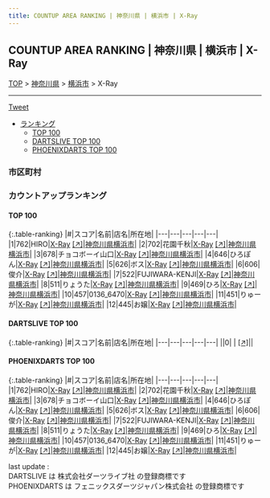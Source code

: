 ```yaml
---
title: COUNTUP AREA RANKING | 神奈川県 | 横浜市 | X-Ray
---
```

## COUNTUP AREA RANKING | 神奈川県 | 横浜市 | X-Ray

[TOP](/darts/rank/) > [神奈川県](/darts/rank/神奈川県/) > [横浜市](/darts/rank/神奈川県/横浜市/) > X-Ray

___

<a href="https://twitter.com/share?ref_src=twsrc%5Etfw" data-text="COUNTUP AREA RANKING | 神奈川県横浜市X-Ray" class="twitter-share-button" data-hashtags="DARTSLIVE,PHOENIXDARTS,darts,ダーツ" data-show-count="false">Tweet</a>

* [ランキング](#カウントアップランキング)
    * [TOP 100](#top-100)
    * [DARTSLIVE TOP 100](#dartslive-top-100)
    * [PHOENIXDARTS TOP 100](#phoenixdarts-top-100)

### 市区町村

<ul>

</ul>

### カウントアップランキング

#### TOP 100



{:.table-ranking}
|#|スコア|名前|店名|所在地|
|---|---|---|---|---|
|1|762|<span class="rank-name-pd">HIRO</span>|<a href="/darts/rank/shops/75254.html">X-Ray</a> <a href="https://vs.phoenixdarts.com/jp/shop/shopDetailInfo/s_75254?s_seq=75254">[↗]</a>|<a href="/darts/rank/神奈川県/横浜市">神奈川県横浜市</a>|
|2|702|<span class="rank-name-pd">花園千秋</span>|<a href="/darts/rank/shops/75254.html">X-Ray</a> <a href="https://vs.phoenixdarts.com/jp/shop/shopDetailInfo/s_75254?s_seq=75254">[↗]</a>|<a href="/darts/rank/神奈川県/横浜市">神奈川県横浜市</a>|
|3|678|<span class="rank-name-pd">チョコボーイ山口</span>|<a href="/darts/rank/shops/75254.html">X-Ray</a> <a href="https://vs.phoenixdarts.com/jp/shop/shopDetailInfo/s_75254?s_seq=75254">[↗]</a>|<a href="/darts/rank/神奈川県/横浜市">神奈川県横浜市</a>|
|4|646|<span class="rank-name-pd">ひろぽん</span>|<a href="/darts/rank/shops/75254.html">X-Ray</a> <a href="https://vs.phoenixdarts.com/jp/shop/shopDetailInfo/s_75254?s_seq=75254">[↗]</a>|<a href="/darts/rank/神奈川県/横浜市">神奈川県横浜市</a>|
|5|626|<span class="rank-name-pd">ボス</span>|<a href="/darts/rank/shops/75254.html">X-Ray</a> <a href="https://vs.phoenixdarts.com/jp/shop/shopDetailInfo/s_75254?s_seq=75254">[↗]</a>|<a href="/darts/rank/神奈川県/横浜市">神奈川県横浜市</a>|
|6|606|<span class="rank-name-pd">俊介</span>|<a href="/darts/rank/shops/75254.html">X-Ray</a> <a href="https://vs.phoenixdarts.com/jp/shop/shopDetailInfo/s_75254?s_seq=75254">[↗]</a>|<a href="/darts/rank/神奈川県/横浜市">神奈川県横浜市</a>|
|7|522|<span class="rank-name-pd">FUJIWARA-KENJI</span>|<a href="/darts/rank/shops/75254.html">X-Ray</a> <a href="https://vs.phoenixdarts.com/jp/shop/shopDetailInfo/s_75254?s_seq=75254">[↗]</a>|<a href="/darts/rank/神奈川県/横浜市">神奈川県横浜市</a>|
|8|511|<span class="rank-name-pd">りょうた</span>|<a href="/darts/rank/shops/75254.html">X-Ray</a> <a href="https://vs.phoenixdarts.com/jp/shop/shopDetailInfo/s_75254?s_seq=75254">[↗]</a>|<a href="/darts/rank/神奈川県/横浜市">神奈川県横浜市</a>|
|9|469|<span class="rank-name-pd">ひろ</span>|<a href="/darts/rank/shops/75254.html">X-Ray</a> <a href="https://vs.phoenixdarts.com/jp/shop/shopDetailInfo/s_75254?s_seq=75254">[↗]</a>|<a href="/darts/rank/神奈川県/横浜市">神奈川県横浜市</a>|
|10|457|<span class="rank-name-pd">0136_6470</span>|<a href="/darts/rank/shops/75254.html">X-Ray</a> <a href="https://vs.phoenixdarts.com/jp/shop/shopDetailInfo/s_75254?s_seq=75254">[↗]</a>|<a href="/darts/rank/神奈川県/横浜市">神奈川県横浜市</a>|
|11|451|<span class="rank-name-pd">りゅーが</span>|<a href="/darts/rank/shops/75254.html">X-Ray</a> <a href="https://vs.phoenixdarts.com/jp/shop/shopDetailInfo/s_75254?s_seq=75254">[↗]</a>|<a href="/darts/rank/神奈川県/横浜市">神奈川県横浜市</a>|
|12|445|<span class="rank-name-pd">お嬢</span>|<a href="/darts/rank/shops/75254.html">X-Ray</a> <a href="https://vs.phoenixdarts.com/jp/shop/shopDetailInfo/s_75254?s_seq=75254">[↗]</a>|<a href="/darts/rank/神奈川県/横浜市">神奈川県横浜市</a>|


#### DARTSLIVE TOP 100



{:.table-ranking}
|#|スコア|名前|店名|所在地|
|---|---|---|---|---|
||0|<span class="rank-name-dl"> </span>|<a href="/darts/rank/shops/.html"></a> <a href="">[↗]</a>|<a href="/darts/rank//"></a>|


#### PHOENIXDARTS TOP 100



{:.table-ranking}
|#|スコア|名前|店名|所在地|
|---|---|---|---|---|
|1|762|<span class="rank-name-pd">HIRO</span>|<a href="/darts/rank/shops/75254.html">X-Ray</a> <a href="https://vs.phoenixdarts.com/jp/shop/shopDetailInfo/s_75254?s_seq=75254">[↗]</a>|<a href="/darts/rank/神奈川県/横浜市">神奈川県横浜市</a>|
|2|702|<span class="rank-name-pd">花園千秋</span>|<a href="/darts/rank/shops/75254.html">X-Ray</a> <a href="https://vs.phoenixdarts.com/jp/shop/shopDetailInfo/s_75254?s_seq=75254">[↗]</a>|<a href="/darts/rank/神奈川県/横浜市">神奈川県横浜市</a>|
|3|678|<span class="rank-name-pd">チョコボーイ山口</span>|<a href="/darts/rank/shops/75254.html">X-Ray</a> <a href="https://vs.phoenixdarts.com/jp/shop/shopDetailInfo/s_75254?s_seq=75254">[↗]</a>|<a href="/darts/rank/神奈川県/横浜市">神奈川県横浜市</a>|
|4|646|<span class="rank-name-pd">ひろぽん</span>|<a href="/darts/rank/shops/75254.html">X-Ray</a> <a href="https://vs.phoenixdarts.com/jp/shop/shopDetailInfo/s_75254?s_seq=75254">[↗]</a>|<a href="/darts/rank/神奈川県/横浜市">神奈川県横浜市</a>|
|5|626|<span class="rank-name-pd">ボス</span>|<a href="/darts/rank/shops/75254.html">X-Ray</a> <a href="https://vs.phoenixdarts.com/jp/shop/shopDetailInfo/s_75254?s_seq=75254">[↗]</a>|<a href="/darts/rank/神奈川県/横浜市">神奈川県横浜市</a>|
|6|606|<span class="rank-name-pd">俊介</span>|<a href="/darts/rank/shops/75254.html">X-Ray</a> <a href="https://vs.phoenixdarts.com/jp/shop/shopDetailInfo/s_75254?s_seq=75254">[↗]</a>|<a href="/darts/rank/神奈川県/横浜市">神奈川県横浜市</a>|
|7|522|<span class="rank-name-pd">FUJIWARA-KENJI</span>|<a href="/darts/rank/shops/75254.html">X-Ray</a> <a href="https://vs.phoenixdarts.com/jp/shop/shopDetailInfo/s_75254?s_seq=75254">[↗]</a>|<a href="/darts/rank/神奈川県/横浜市">神奈川県横浜市</a>|
|8|511|<span class="rank-name-pd">りょうた</span>|<a href="/darts/rank/shops/75254.html">X-Ray</a> <a href="https://vs.phoenixdarts.com/jp/shop/shopDetailInfo/s_75254?s_seq=75254">[↗]</a>|<a href="/darts/rank/神奈川県/横浜市">神奈川県横浜市</a>|
|9|469|<span class="rank-name-pd">ひろ</span>|<a href="/darts/rank/shops/75254.html">X-Ray</a> <a href="https://vs.phoenixdarts.com/jp/shop/shopDetailInfo/s_75254?s_seq=75254">[↗]</a>|<a href="/darts/rank/神奈川県/横浜市">神奈川県横浜市</a>|
|10|457|<span class="rank-name-pd">0136_6470</span>|<a href="/darts/rank/shops/75254.html">X-Ray</a> <a href="https://vs.phoenixdarts.com/jp/shop/shopDetailInfo/s_75254?s_seq=75254">[↗]</a>|<a href="/darts/rank/神奈川県/横浜市">神奈川県横浜市</a>|
|11|451|<span class="rank-name-pd">りゅーが</span>|<a href="/darts/rank/shops/75254.html">X-Ray</a> <a href="https://vs.phoenixdarts.com/jp/shop/shopDetailInfo/s_75254?s_seq=75254">[↗]</a>|<a href="/darts/rank/神奈川県/横浜市">神奈川県横浜市</a>|
|12|445|<span class="rank-name-pd">お嬢</span>|<a href="/darts/rank/shops/75254.html">X-Ray</a> <a href="https://vs.phoenixdarts.com/jp/shop/shopDetailInfo/s_75254?s_seq=75254">[↗]</a>|<a href="/darts/rank/神奈川県/横浜市">神奈川県横浜市</a>|


<div class="footer border-top border-gray-light mt-5 pt-3 text-right text-gray">
    last update : <span style="font-weight: italic" id="foot_last_modified"></span><br />
    DARTSLIVE は 株式会社ダーツライブ社 の登録商標です<br />
    PHOENIXDARTS は フェニックスダーツジャパン株式会社 の登録商標です<br />
</div>

<script src="https://cdnjs.cloudflare.com/ajax/libs/jquery.tablesorter/2.31.3/js/jquery.tablesorter.min.js" integrity="sha512-qzgd5cYSZcosqpzpn7zF2ZId8f/8CHmFKZ8j7mU4OUXTNRd5g+ZHBPsgKEwoqxCtdQvExE5LprwwPAgoicguNg==" crossorigin="anonymous" referrerpolicy="no-referrer"></script>
<link rel="stylesheet" href="https://cdnjs.cloudflare.com/ajax/libs/jquery.tablesorter/2.31.3/css/theme.default.min.css" integrity="sha512-wghhOJkjQX0Lh3NSWvNKeZ0ZpNn+SPVXX1Qyc9OCaogADktxrBiBdKGDoqVUOyhStvMBmJQ8ZdMHiR3wuEq8+w==" crossorigin="anonymous" referrerpolicy="no-referrer" />
<script>
$(function() {
    $(".table-ranking").tablesorter({sortList:[[0, 0]]});
    $("#foot_last_modified").text(formatDate(new Date(document.lastModified), 'yyyy-MM-dd HH:mm:ss'));
});
</script>

<script async src="https://platform.twitter.com/widgets.js" charset="utf-8"></script>
